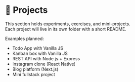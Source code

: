 # 🧩 Projects

This section holds experiments, exercises, and mini-projects.  
Each project will live in its own folder with a short README.

Examples planned:

- Todo App with Vanilla JS
- Kanban box with Vanilla JS
- REST API with Node.js + Express
- Instagram clone (React Native)
- Blog platform (Next.js)
- Mini fullstack project
